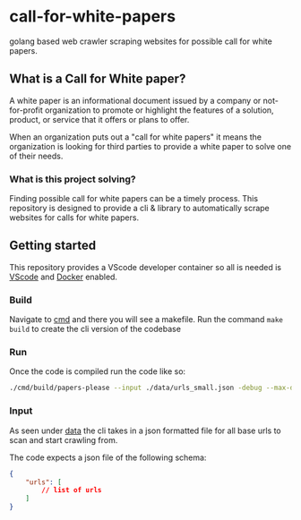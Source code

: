 # call-for-white-papers
golang based web crawler scraping websites for possible call for white papers.

## What is a Call for White paper?

A white paper is an informational document issued by a company or not-for-profit organization 
to promote or highlight the features of a solution, product, or service that it offers or plans to offer.

When an organization puts out a "call for white papers" it means the organization is looking for third 
parties to provide a white paper to solve one of their needs.

### What is this project solving?

Finding possible call for white papers can be a timely process. This repository is designed to provide 
a cli & library to automatically scrape websites for calls for white papers.

## Getting started
 
 This repository provides a VScode developer container so all is needed is [VScode](https://code.visualstudio.com/) and [Docker](https://www.docker.com/) enabled.

### Build

Navigate to [cmd](/cmd/) and there you will see a makefile. 
Run the command `make build` to create the cli version of the codebase

### Run

Once the code is compiled run the code like so:

``` bash
./cmd/build/papers-please --input ./data/urls_small.json -debug --max-depth 7 --concurrent 2
```

### Input

As seen under [data](/data/) the cli takes in a json formatted file for all base urls to scan and start crawling from.

The code expects a json file of the following schema:

``` json
{
    "urls": [      
        // list of urls
    ]
}
```